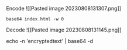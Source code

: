 Encode
![[Pasted image 20230808131307.png]]

`base64 index.html -w 0` 


Decode
![[Pasted image 20230808131145.png]]

echo -n 'encryptedtext' | base64 -d